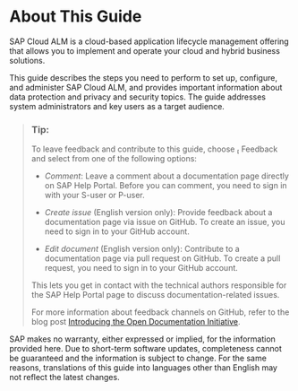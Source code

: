 <!-- loio6720349dcc2341daa848a58270cd193c -->

<link rel="stylesheet" type="text/css" href="css/sap-icons.css"/>

# About This Guide

SAP Cloud ALM is a cloud-based application lifecycle management offering that allows you to implement and operate your cloud and hybrid business solutions.



This guide describes the steps you need to perform to set up, configure, and administer SAP Cloud ALM, and provides important information about data protection and privacy and security topics. The guide addresses system administrators and key users as a target audience.

> ### Tip:  
> To leave feedback and contribute to this guide, choose <span class="SAP-icons-V5"></span> Feedback and select from one of the following options:
> 
> -   *Comment*: Leave a comment about a documentation page directly on SAP Help Portal. Before you can comment, you need to sign in with your S-user or P-user.
> 
> -   *Create issue* \(English version only\): Provide feedback about a documentation page via issue on GitHub. To create an issue, you need to sign in to your GitHub account.
> 
> -   *Edit document* \(English version only\): Contribute to a documentation page via pull request on GitHub. To create a pull request, you need to sign in to your GitHub account.
> 
> 
> This lets you get in contact with the technical authors responsible for the SAP Help Portal page to discuss documentation-related issues.
> 
> For more information about feedback channels on GitHub, refer to the blog post [Introducing the Open Documentation Initiative](https://blogs.sap.com/2021/05/20/introducing-the-open-documentation-initiative/).

SAP makes no warranty, either expressed or implied, for the information provided here. Due to short-term software updates, completeness cannot be guaranteed and the information is subject to change. For the same reasons, translations of this guide into languages other than English may not reflect the latest changes.

